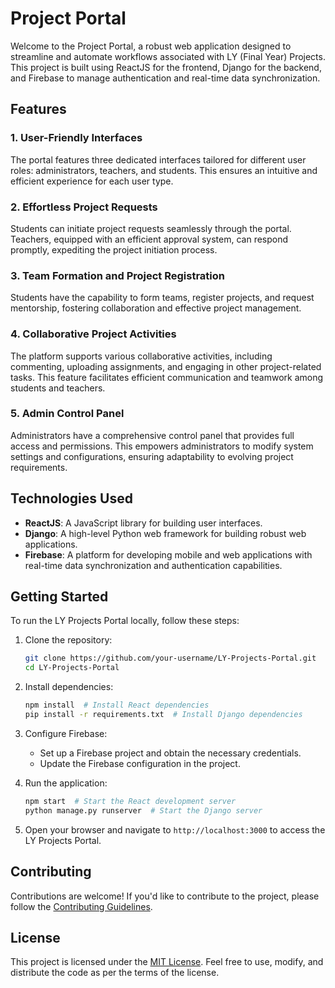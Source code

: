 # Project Portal

Welcome to the Project Portal, a robust web application designed to streamline and automate workflows associated with LY (Final Year) Projects. This project is built using ReactJS for the frontend, Django for the backend, and Firebase to manage authentication and real-time data synchronization.

## Features

### 1. User-Friendly Interfaces

The portal features three dedicated interfaces tailored for different user roles: administrators, teachers, and students. This ensures an intuitive and efficient experience for each user type.

### 2. Effortless Project Requests

Students can initiate project requests seamlessly through the portal. Teachers, equipped with an efficient approval system, can respond promptly, expediting the project initiation process.

### 3. Team Formation and Project Registration

Students have the capability to form teams, register projects, and request mentorship, fostering collaboration and effective project management.

### 4. Collaborative Project Activities

The platform supports various collaborative activities, including commenting, uploading assignments, and engaging in other project-related tasks. This feature facilitates efficient communication and teamwork among students and teachers.

### 5. Admin Control Panel

Administrators have a comprehensive control panel that provides full access and permissions. This empowers administrators to modify system settings and configurations, ensuring adaptability to evolving project requirements.

## Technologies Used

- **ReactJS**: A JavaScript library for building user interfaces.
- **Django**: A high-level Python web framework for building robust web applications.
- **Firebase**: A platform for developing mobile and web applications with real-time data synchronization and authentication capabilities.

## Getting Started

To run the LY Projects Portal locally, follow these steps:

1. Clone the repository:

    ```bash
    git clone https://github.com/your-username/LY-Projects-Portal.git
    cd LY-Projects-Portal
    ```

2. Install dependencies:

    ```bash
    npm install  # Install React dependencies
    pip install -r requirements.txt  # Install Django dependencies
    ```

3. Configure Firebase:

    - Set up a Firebase project and obtain the necessary credentials.
    - Update the Firebase configuration in the project.

4. Run the application:

    ```bash
    npm start  # Start the React development server
    python manage.py runserver  # Start the Django server
    ```

5. Open your browser and navigate to `http://localhost:3000` to access the LY Projects Portal.

## Contributing

Contributions are welcome! If you'd like to contribute to the project, please follow the [Contributing Guidelines](CONTRIBUTING.md).

## License

This project is licensed under the [MIT License](LICENSE.md). Feel free to use, modify, and distribute the code as per the terms of the license.
